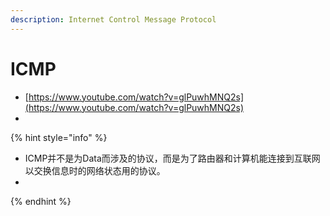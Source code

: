 ```yaml
---
description: Internet Control Message Protocol
---
```


# ICMP

* [https://www.youtube.com/watch?v=glPuwhMNQ2s](https://www.youtube.com/watch?v=glPuwhMNQ2s)
* 
{% hint style="info" %}
* ICMP并不是为Data而涉及的协议，而是为了路由器和计算机能连接到互联网以交换信息时的网络状态用的协议。
* 
{% endhint %}


